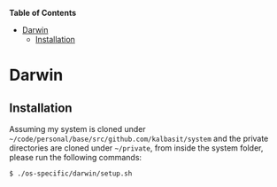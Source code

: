 <!-- START doctoc generated TOC please keep comment here to allow auto update -->
<!-- DON'T EDIT THIS SECTION, INSTEAD RE-RUN doctoc TO UPDATE -->
**Table of Contents**

- [Darwin](#darwin)
  - [Installation](#installation)

<!-- END doctoc generated TOC please keep comment here to allow auto update -->

# Darwin

## Installation

Assuming my system is cloned under
`~/code/personal/base/src/github.com/kalbasit/system` and the private
directories are cloned under `~/private`, from inside the system folder,
please run the following commands:

```shell
$ ./os-specific/darwin/setup.sh
```

